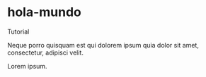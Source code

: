 # hola-mundo
Tutorial

Neque porro quisquam est qui dolorem ipsum quia dolor sit amet, consectetur, adipisci velit.

Lorem ipsum.
